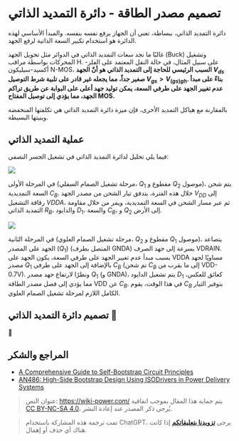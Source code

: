 # تصميم مصدر الطاقة - دائرة التمديد الذاتي

دائرة التمديد الذاتي، ببساطة، تعني أن الجهاز يرفع نفسه بنفسه. والمبدأ الأساسي لهذه الدائرة هو استخدام تكبير السعة الذاتية لرفع الجهد.

غالبًا ما نجد سعات التمديد الذاتي في الدوائر مثل تحويل الجهد (Buck) وتشغيل المحركات بواسطة مراقب H. على سبيل المثال، في حالة النقل المعتمد على الفلز-أكسيد-سيليكون N-MOS، **السبب الرئيسي للحاجة إلى التمديد الذاتي هو أنّ الجهد $V_{ds}$ صغير جداً، مما يجعله غير قادر على تلبية شرط التوصيل $V_{gs}>V_{(gs)gh}$. بناءً على مبدأ عدم تغيير الجهد على طرفي السعة، يمكن توليد جهد أعلى على البوابة عن طريق تراكم الجهد، مما يؤدي إلى توصيل المفتاح MOS.**

بالمقارنة مع هياكل التمديد الأخرى، فإن ميزة دائرة التمديد الذاتي هي تكلفتها المنخفضة وبنيتها البسيطة.

## عملية التمديد الذاتي

فيما يلي تحليل لدائرة التمديد الذاتي في تشغيل الجسر النصفي:

![](https://img.wiki-power.com/d/wiki-media/img/20211221151809.png)

في المرحلة الأولى (مرحلة تشغيل الصمام السفلي، $Q_1$ مقطوع و $Q_2$ موصول)، يتم شحن السعة التمديدية $C_B$. خلال هذه الفترة، يتدفق تيار الشحن من مصدر الجهد $V_{DD}$ إلى رقاقة التشغيل $VDDA$، ثم عبر مسار الشحن في السعة التمديدية، ويمر من خلال مقاومة التمديد الذاتي $R_B$، والدايود $D_1$، والسعة $C_B$، و $Q_2$ إلى الأرض.

![](https://img.wiki-power.com/d/wiki-media/img/20211221164719.png)

في المرحلة الثانية (مرحلة تشغيل الصمام العلوي، $Q_2$ مقطوع و $Q_1$ موصول)، يتصاعد الجهد على المصدر ($Q_1$) (المتصل بطرف GNDA) بسرعة إلى جهد الصرف VDRAIN. بسبب مبدأ عدم تغيير الجهد على طرفي السعة، يكون الجهد على VDDA مساويًا لجهد مصدر $Q_1$ بالإضافة إلى الجهد على طرفي $C_B$ (تم شحن $C_B$ إلى ما يقرب من VDD-0.7V). ونظرًا لارتفاع جهد مصدر $Q_1$ (و GNDA)، يتم تشغيل الدايود $D_1$ كعائق للعكس، مما يؤدي إلى فصل مصدر الطاقة VDD عن $C_B$. في هذا الوقت، يقوم $C_B$ بتوفير التيار الكامل اللازم لمرحلة تشغيل الصمام العلوي.

## تصميم دائرة التمديد الذاتي 🚧

🚧

## المراجع والشكر

- [A Comprehensive Guide to Self-Bootstrap Circuit Principles](https://mp.weixin.qq.com/s/ycmthR0131WvkypGJIz7xg)
- [AN486: High-Side Bootstrap Design Using ISODrivers in Power Delivery Systems](https://www.skyworksinc.com/-/media/SkyWorks/SL/documents/public/application-notes/AN486.pdf)

> عنوان النص: <https://wiki-power.com/>
> يتم حماية هذا المقال بموجب اتفاقية [CC BY-NC-SA 4.0](https://creativecommons.org/licenses/by/4.0/deed.zh)، يُرجى ذكر المصدر عند إعادة النشر.

> تمت ترجمة هذه المشاركة باستخدام ChatGPT، يرجى [**تزويدنا بتعليقاتكم**](https://github.com/linyuxuanlin/Wiki_MkDocs/issues/new) إذا كانت هناك أي حذف أو إهمال.